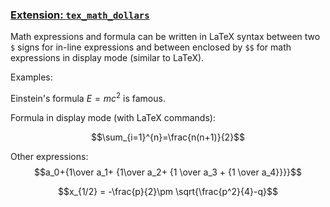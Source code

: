 ### [Extension: `tex_math_dollars`](https://pandoc.org/MANUAL.html#extension-tex_math_dollars)

Math expressions and formula can be written in LaTeX syntax between two `$` signs
for in-line expressions and between enclosed by `$$` for math expressions
in display mode (similar to LaTeX).

Examples:

Einstein's formula $E=mc^2$ is famous.

Formula in display mode (with LaTeX commands):

$$\sum_{i=1}^{n}=\frac{n(n+1)}{2}$$


Other expressions:
$$a_0+{1\over a_1+
      {1\over a_2+
        {1 \over a_3 + 
           {1 \over a_4}}}}$$

$$x_{1/2} = -\frac{p}{2}\pm \sqrt{\frac{p^2}{4}-q}$$
